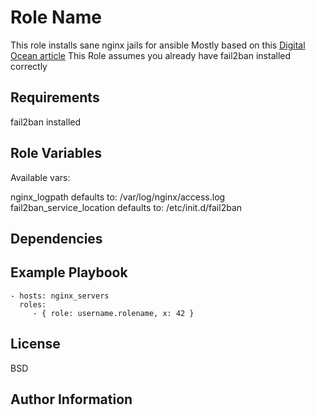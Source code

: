 Role Name
=========

This role installs sane nginx jails for ansible
Mostly based on this [Digital Ocean article](https://www.digitalocean.com/community/tutorials/how-to-protect-an-nginx-server-with-fail2ban-on-ubuntu-14-04)
This Role assumes you already have fail2ban installed correctly

Requirements
------------

fail2ban installed


Role Variables
--------------

Available vars:

nginx_logpath defaults to: /var/log/nginx/access.log
fail2ban_service_location defaults to: /etc/init.d/fail2ban

Dependencies
------------


Example Playbook
----------------


    - hosts: nginx_servers
      roles:
         - { role: username.rolename, x: 42 }

License
-------

BSD

Author Information
------------------

